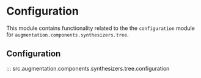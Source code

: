 # Configuration

This module contains functionality related to the the `configuration` module for `augmentation.components.synthesizers.tree`.

## Configuration

::: src.augmentation.components.synthesizers.tree.configuration

